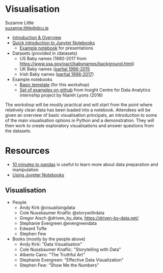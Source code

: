 # Visualisation

Suzanne Little    
[suzanne.little@dcu.ie](mailto:suzanne.little@dcu.ie)

* [Introduction & Overview](https://docs.google.com/presentation/d/1g4BLJ6Kp78i7YZpswFDCMLNeacVHifjEu1ahGy8IYV0/edit?usp=sharing)
* [Quick introduction to Jupyter Notebooks](https://docs.google.com/presentation/d/1JosbJduGcDv0UuioJ6nbdQBJlOsyLYLQ2z5aV6BuyY8/edit?usp=sharing)
    * [Example notebook](examples/ExploringNames.ipynb) for presentations
* Datasets (provided in /datasets)
    * US Baby names (1880-2017 from https://www.ssa.gov/oact/babynames/background.html)
    * UK Baby names ([partial 1996-2015 ](https://www.ons.gov.uk/peoplepopulationandcommunity/birthsdeathsandmarriages/livebirths)
    * Irish Baby names ([partial 1998-2017](https://www.cso.ie/px/pxeirestat/Database/eirestat/Irish%20Babies%20Names/Irish%20Babies%20Names_statbank.asp?SP=Irish%20Babies%20Names&Planguage=0))
* Example notebooks
    * [Basic template](examples/NamesTemplate.ipynb) (for this workshop)
    * [Set of examples on github](https://github.com/nimar21/datavis-project) from Insight Centre for Data Analytics internship project by Niamh Lyons (2016)

The workshop will be mostly practical and will start from the point where relatively clean data has been loaded into a notebook. Attendees will be given an overview of basic visualisation principals, an introduction to some of the main visualisation options in Python and a demonstration. They will then work to create exploratory visualisations and answer questions from the datasets.

# Resources

* [10 minutes to pandas](http://pandas.pydata.org/pandas-docs/stable/10min.html) is useful to learn more about data preparation and manipulation
* [Using Juypter Notebooks](https://jupyter-notebook.readthedocs.io/en/stable/notebook.html)

## Visualisation
* People
  * Andy Kirk @visualisingdata
  * Cole Nussbaumer Knaflic @storywithdata
  * Gregor Aisch @driven_by_data, https://driven-by-data.net/
  * Stephanie Evergreen @evergreendata
  * Edward Tufte
  * Stephen Few
* Books (mostly by the people above)
  * Andy Kirk: "Data Visualisation"
  * Cole Nussbaumer Knaflic: "Storytelling with Data"
  * Alberto Cairo: "The Truthful Art"
  * Stephanie Evergreen: "Effective Data Visualization"
  * Stephen Few: "Show Me the Numbers"
